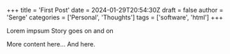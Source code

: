 +++
title = 'First Post'
date = 2024-01-29T20:54:30Z
draft = false
author = 'Serge'
categories = ['Personal', 'Thoughts']
tags = ['software', 'html']
+++

Lorem impsum
Story goes on and on

<!--more-->

More content here...
And here.
